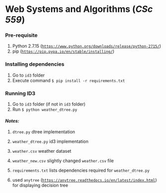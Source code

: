 # Web Systems and Algorithms (_CSc 559_)

### Pre-requisite
1. Python 2.7.15 ([``https://www.python.org/downloads/release/python-2715/``](https://www.python.org/downloads/release/python-2715/))
2. pip ([``https://pip.pypa.io/en/stable/installing/``](https://pip.pypa.io/en/stable/installing/))

### Installing dependencies
1. Go to ``id3`` folder
2. Execute command ``$ pip install -r requirements.txt``

### Running ID3
1. Go to ``id3`` folder (if not in ``id3`` folder)
2. Run ``$ python weather_dtree.py``

#### _Notes:_
1. ``dtree.py`` dtree implementation

2. ``weather_dtree.py`` id3 implementation

3. ``weather.csv`` weather dataset

4. ``weather_new.csv`` slightly changed ``weather.csv`` file

4. ``requirements.txt`` lists dependencies required for ``weather_dtree.py``

5. used ``anytree`` ([``https://anytree.readthedocs.io/en/latest/index.html``](https://anytree.readthedocs.io/en/latest/index.html)) for displaying decision tree
